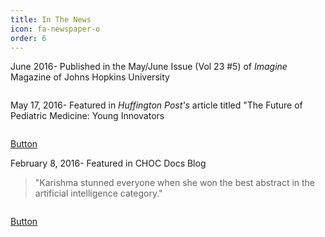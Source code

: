 ```yaml
---
title: In The News
icon: fa-newspaper-o
order: 6
---
```


June 2016- Published in the May/June Issue (Vol 23 #5) of <i>Imagine</i> Magazine of Johns Hopkins University  


<span class="image"><img src="{{ 'assets/images/imagine.jpg' | relative_url }}" alt="" /></span>


May 17, 2016- Featured in <i>Huffington Post's</i> article titled "The Future of Pediatric Medicine: Young Innovators

<span class="image"><img src="{{ 'assets/images/huffpost.jpg' | relative_url }}" alt="" /></span>

<a href="https://www.huffpost.com/entry/the-future-of-pediatric-m_b_9998874" class="button">Button</a>

February 8, 2016- Featured in CHOC Docs Blog

<blockquote>"Karishma stunned everyone when she won the best abstract in the artificial intelligence category."
</blockquote>

<span class="image"><img src="{{ 'assets/images/choc.jpg' | relative_url }}" alt="" /></span>

<a href="https://docs.chocchildrens.org/choc-hosted-peds-2040-conference-explores-future-pediatric-trends-and-technological-advances/" class="button">Button</a>

